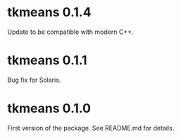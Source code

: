 # tkmeans 0.1.4

Update to be compatible with modern C++.

# tkmeans 0.1.1

Bug fix for Solaris.

# tkmeans 0.1.0

First version of the package. See README.md for details.

